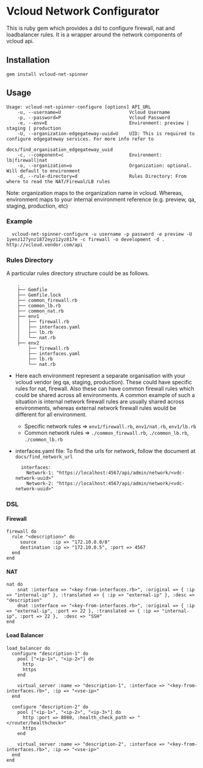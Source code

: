 # Vcloud Network Configurator

This is ruby gem which provides a dsl to configure firewall, nat and
loadbalancer rules. It is a wrapper around the network components of
vcloud api.

## Installation

    gem install vcloud-net-spinner

## Usage

    Usage: vcloud-net-spinner-configure [options] API_URL
        -u, --username=U                         Vcloud Username
        -p, --password=P                         Vcloud Password
        -e, --env=E                              Environment: preview | staging | production
        -U, --organization-edgegateway-uuid=U    UID: This is required to configure edgegateway services. For more info refer to
                                                  docs/find_organisation_edgegateway_uuid
        -c, --component=c                        Environment: lb|firewall|nat
        -o, --organization=o                     Organization: optional. Will default to environment
        -d, --rule-directory=d                   Rules Directory: From where to read the NAT/Firewal/LB rules

  Note: organization maps to the organization name in vcloud. Whereas,
        environment maps to your internal environment reference (e.g.
        preview, qa, staging, production, etc)

### Example

      vcloud-net-spinner-configure -u username -p password -e preview -U 1yenz127ynz1872eyz12yz817e -c firewall -o development -d . http://vcloud.vendor.com/api

### Rules Directory

A particular rules directory structure could be as follows.

        .
        ├── Gemfile
        ├── Gemfile.lock
        ├── common_firewall.rb
        ├── common_lb.rb
        ├── common_nat.rb
        ├── env1
        │   ├── firewall.rb
        │   ├── interfaces.yaml
        │   ├── lb.rb
        │   └── nat.rb
        ├── env2
            ├── firewall.rb
            ├── interfaces.yaml
            ├── lb.rb
            └── nat.rb

* Here each environment represent a separate organisation with your vcloud
  vendor (eg qa, staging, production). These could have specific rules for nat,
  firewall. Also these can have common firewall rules which could be shared
  across all environments. A common example of such a situation is internal
  network firewall rules are usually shared across environments, whereas
  external network firewall rules would be different for all environment.

  * Specific network rules => `env1/firewall.rb`, `env1/nat.rb`, `env1/lb.rb`
  * Common network rules => `./common_firewall.rb`, `./common_lb.rb`, `./common_lb.rb`

* interfaces.yaml file:
  To find the urls for network, follow the document at
  `docs/find_network_url`

        interfaces:
          Network-1: "https://localhost:4567/api/admin/network/<vdc-network-uuid>"
          Network-2: "https://localhost:4567/api/admin/network/<vdc-network-uuid>"

### DSL

#### Firewall

    firewall do
      rule "<description>" do
         source      :ip => "172.10.0.0/8"
         destination :ip => "172.10.0.5", :port => 4567
      end
    end

#### NAT

    nat do
        snat :interface => "<key-from-interfaces.rb>", :original => { :ip => "internal-ip" }, :translated => { :ip => "external-ip" }, :desc => "description"
        dnat :interface => "<key-from-interfaces.rb>", :original => { :ip => "external-ip", :port => 22 }, :translated => { :ip => "internal-ip", :port => 22 },  :desc => "SSH"
    end


#### Load Balancer

    load_balancer do
      configure "description-1" do
        pool ["<ip-1>", "<ip-2>"] do
          http
          https
        end

        virtual_server :name => "description-1", :interface => "<key-from-interfaces.rb>", :ip => "<vse-ip>"
      end

      configure "description-2" do
        pool ["<ip-1>", "<ip-2>", "<ip-3>"] do
          http :port => 8080, :health_check_path => "</router/healthcheck>"
          https
        end

        virtual_server :name => "description-2", :interface => "<key-from-interfaces.rb>", :ip => "<vse-ip>"
      end
    end
